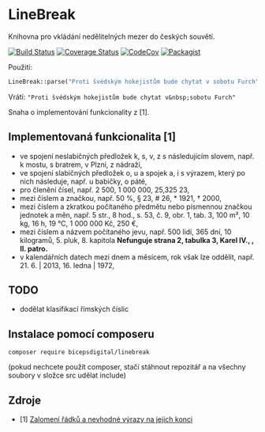# LineBreak

Knihovna pro vkládání nedělitelných mezer do českých souvětí.

[![Build Status](https://travis-ci.org/bicepsdigital/linebreak.svg?branch=master)](https://travis-ci.org/bicepsdigital/linebreak)
[![Coverage Status](https://coveralls.io/repos/github/bicepsdigital/linebreak/badge.svg?branch=master)](https://coveralls.io/github/bicepsdigital/linebreak?branch=master)
[![CodeCov](https://codecov.io/gh/bicepsdigital/linebreak/branch/master/graph/badge.svg)](https://codecov.io/gh/bicepsdigital/linebreak)
[![Packagist](https://img.shields.io/packagist/v/bicepsdigital/linebreak.svg)](https://packagist.org/packages/bicepsdigital/linebreak)

Použití:

```php
LineBreak::parse("Proti švédským hokejistům bude chytat v sobotu Furch");
```

Vrátí: ```"Proti švédským hokejistům bude chytat v&nbsp;sobotu Furch"```

Snaha o implementování  funkcionality z [1].

## Implementovaná funkcionalita [1]
+ ve spojení neslabičných předložek k, s, v, z s následujícím slovem, např. k mostu, s bratrem, v Plzni, z nádraží,
+ ve spojení slabičných předložek o, u a spojek a, i s výrazem, který po nich následuje, např. u babičky, o páté,
+ pro členění čísel, např. 2 500, 1 000 000, 25,325 23,
+ mezi číslem a značkou, např. 50 %, § 23, # 26, * 1921, † 2000,
+ mezi číslem a zkratkou počítaného předmětu nebo písmennou značkou jednotek a měn, např. 5 str., 8 hod., s. 53, č. 9, obr. 1, tab. 3, 100 m², 10 kg, 16 h, 19 °C, 1 000 000 Kč, 250 €,
+ mezi číslem a názvem počítaného jevu, např. 500 lidí, 365 dní, 10 kilogramů, 5. pluk, 8. kapitola **Nefunguje strana 2, tabulka 3, Karel IV., , II. patro.**
+ v kalendářních datech mezi dnem a měsícem, rok však lze oddělit, např. 21. 6. | 2013, 16. ledna | 1972,

## TODO
+ dodělat klasifikací římských číslic

## Instalace pomocí composeru

```
composer require bicepsdigital/linebreak
```

(pokud nechcete použít composer, stačí stáhnout repozitář a na všechny soubory v složce src udělat include)

## Zdroje
+ [1] [Zalomení řádků a nevhodné výrazy na jejich konci](http://prirucka.ujc.cas.cz/?id=880)